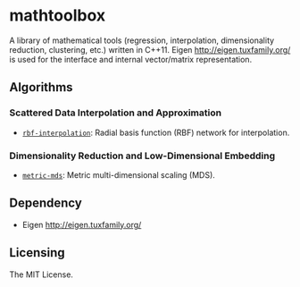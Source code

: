 # mathtoolbox

A library of mathematical tools (regression, interpolation, dimensionality reduction, clustering, etc.) written in C++11. Eigen http://eigen.tuxfamily.org/ is used for the interface and internal vector/matrix representation.

## Algorithms

### Scattered Data Interpolation and Approximation
- [`rbf-interpolation`](https://yuki-koyama.github.io/mathtoolbox/docs/rbf-interpolation): Radial basis function (RBF) network for interpolation.

### Dimensionality Reduction and Low-Dimensional Embedding
- [`metric-mds`](https://yuki-koyama.github.io/mathtoolbox/docs/metric-mds): Metric multi-dimensional scaling (MDS).

## Dependency

- Eigen http://eigen.tuxfamily.org/

## Licensing

The MIT License.
